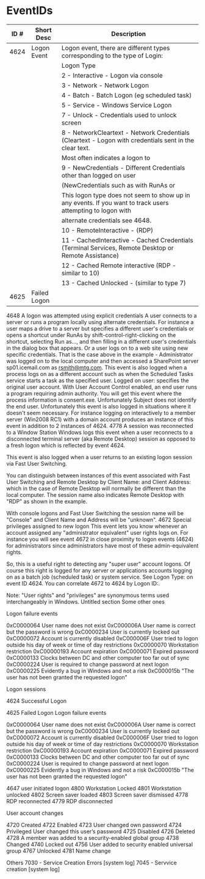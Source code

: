 # EventIDs

| ID # | Short Desc   |	Description                                                                              |
| ---- | ------------ | ----------------------------------------------------------------------                   |
| 4624 | Logon Event	| Logon event, there are different types corresponding to the type of Login:               |
|      |              |  Logon Type                                                                              |
|      |              | 2 - Interactive - Logon via console
|      |              | 3 - Network - Network Logon
|      |              | 4 - Batch - Batch Logon (eg scheduled task)
|      |              | 5 - Service - Windows Service Logon
|      |              | 7 - Unlock -  Credentials used to unlock screen
|      |              | 8 - NetworkCleartext - Network Credentials (Cleartext - Logon with credentials sent in the clear text. 
|      |              | Most often indicates a logon to |IIS with "basic authentication)
|      |               | 9 - NewCredentials - Different Credentials other than logged on user 
|      |               | (NewCredentials such as with RunAs or |  |  mapping a network drive with | alternate credentials.  
|      |               | This logon type does not seem to show up in any events.  If you want to track users attempting to logon with 
|      |               | alternate credentials see 4648.  
|      |               | 10 - RemoteInteractive - (RDP)
|      |               | 11 - CachedInteractive - Cached Credentials  (Terminal Services, Remote Desktop or Remote Assistance)
|      |               | 12 - Cached Remote interactive (RDP - similar to 10)
|      |               | 13 - Cached Unlocked - (similar to type 7)
| 4625 | Failed Logon |	 
4648	 A logon was attempted using explicit credentials	A user connects to a server or runs a program locally using alternate credentials.  For instance a user maps a drive to a server but specifies a different user's credentials or opens a shortcut under RunAs by shift-control-right-clicking on the shortcut, selecting Run as..., and then filling in a different user's credentials in the dialog box that appears.  Or a user logs on to a web site using new specific credentials.  That is the case above in the example - Administrator was logged on to the local computer and then accessed a SharePoint server sp01.icemail.com as rsmith@mtg.com.
This event is also logged when a process logs on as a different account such as when the Scheduled Tasks service starts a task as the specified user. Logged on user: specifies the original user account.
With User Account Control enabled, an end user runs a program requiring admin authority.  You will get this event where the process information is consent.exe.  Unfortunately Subject does not identify the end user.
Unfortunately this event is also logged in situations where it doesn't seem necessary.  For instance logging on interactively to a member server (Win2008 RC1) with a domain account produces an instance of this event in addition to 2 instances of 4624.
4778	 A session was reconnected to a Window Station	Windows logs this event when a user reconnects to a disconnected terminal server (aka Remote Desktop) session as opposed to a fresh logon which is reflected by event 4624.

This event is also logged when a user returns to an existing logon session via Fast User Switching.

You can distinguish between instances of this event associated with Fast User Switching and Remote Desktop by Client Name: and Client Address: which in the case of Remote Desktop will normally be different than the local computer.  The session name also indicates Remote Desktop with "RDP" as shown in the example.

With console logons and Fast User Switching the session name will be "Console" and Client Name and Address will be "unknown".
4672	Special privileges assigned to new logon	This event lets you know whenever an account assigned any "administrator equivalent" user rights logs on.  For instance you will see event 4672 in close proximity to logon events (4624) for administrators since administrators have most of these admin-equivalent rights.

So, this is a useful right to detecting any "super user" account logons.  Of course this right is logged for any server or applications accounts logging on as a batch job (scheduled task) or system service.  See Logon Type: on event ID 4624.  You can correlate 4672 to 4624 by Logon ID:.

Note: "User rights" and "privileges" are synonymous terms used interchangeably in Windows.
Untitled section
Some other ones

  
Logon failure events

0xC0000064 User name does not exist
0xC000006A User name is correct but the password is wrong
0xC0000234 User is currently locked out
0xC0000072 Account is currently disabled
0xC000006F User tried to logon outside his day of week or time of day restrictions
0xC0000070 Workstation restriction
0xC00000193 Account expiration
0xC0000071 Expired password
0xC0000133 Clocks between DC and other computer too far out of sync
0xC0000224 User is required to change password at next logon
0xC0000225 Evidently a bug in Windows and not a risk
0xC000015b "The user has not been granted the requested logon"

Logon sessions

4624 Successful Logon
 
4625	Failed Logon	Logon failure events

0xC0000064 User name does not exist
0xC000006A User name is correct but the password is wrong
0xC0000234 User is currently locked out
0xC0000072 Account is currently disabled
0xC000006F User tried to logon outside his day of week or time of day restrictions
0xC0000070 Workstation restriction
0xC00000193 Account expiration
0xC0000071 Expired password
0xC0000133 Clocks between DC and other computer too far out of sync
0xC0000224 User is required to change password at next logon
0xC0000225 Evidently a bug in Windows and not a risk
0xC000015b "The user has not been granted the requested logon"
 
4647 user initiated logon
4800 Workstation Locked
4801 Workstation unlocked
4802 Screen saver loaded
4803 Screen saver dismissed
4778 RDP reconnected
4779 RDP disconnected

User account changes

4720 Created
4722 Enabled
4723 User changed own password
4724 Privileged User changed this user’s password
4725 Disabled
4726 Deleted
4728 A member was added to a security-enabled global group
4738 Changed
4740 Locked out
4756 User added to security enabled universal group
4767 Unlocked
4781 Name change
 
Others
7030 - Service Creation Errors [system log]
7045 - Servvice creation [system log]
